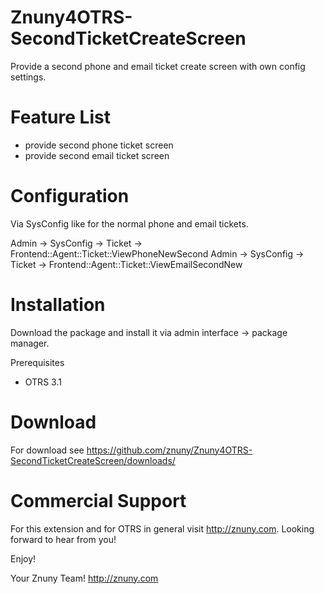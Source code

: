 Znuny4OTRS-SecondTicketCreateScreen
===================================
Provide a second phone and email ticket create screen with own config settings.


Feature List
============
* provide second phone ticket screen 
* provide second email ticket screen 

Configuration
=============
Via SysConfig like for the normal phone and email tickets.

 Admin -> SysConfig -> Ticket -> Frontend::Agent::Ticket::ViewPhoneNewSecond
 Admin -> SysConfig -> Ticket -> Frontend::Agent::Ticket::ViewEmailSecondNew 

Installation
============
Download the package and install it via admin interface -> package manager.

Prerequisites
* OTRS 3.1

Download
========
For download see https://github.com/znuny/Znuny4OTRS-SecondTicketCreateScreen/downloads/

Commercial Support
==================
For this extension and for OTRS in general visit http://znuny.com. Looking forward to hear from you!

Enjoy!

 Your Znuny Team!
 http://znuny.com


